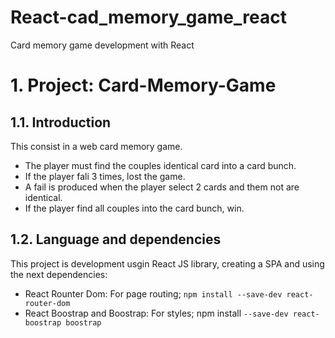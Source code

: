# React-cad_memory_game_react
Card memory game development with React


# 1. Project: Card-Memory-Game
## 1.1. Introduction
This consist in a web card memory game.

- The player must find the couples identical card into a card bunch.
- If the player fali 3 times, lost the game.
- A fail is produced when the player select 2 cards and them not are identical.
- If the player find all couples into the card bunch, win.

## 1.2. Language and dependencies
This project is development usgin React JS library, creating a SPA and using the next dependencies:

- React Rounter Dom: For page routing;  `npm install --save-dev react-router-dom`
- React Boostrap and Boostrap: For styles; npm install `--save-dev react-boostrap boostrap`